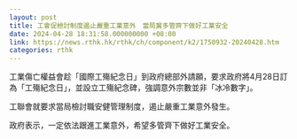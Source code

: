 ```yaml
---
layout: post
title: 工會促檢討制度遏止嚴重工業意外　當局冀多管齊下做好工業安全
date: 2024-04-28 18:31:58.000000000 +08:00
link: https://news.rthk.hk/rthk/ch/component/k2/1750932-20240428.htm
categories: rthk
---
```


工業傷亡權益會趁「國際工殤紀念日」到政府總部外請願，要求政府將4月28日訂為「工殤紀念日」，並設立工殤紀念碑，強調意外宗數並非「冰冷數字」。

工聯會就要求當局檢討職安健管理制度，遏止嚴重工業意外發生。

政府表示，一定依法跟進工業意外，希望多管齊下做好工業安全。
